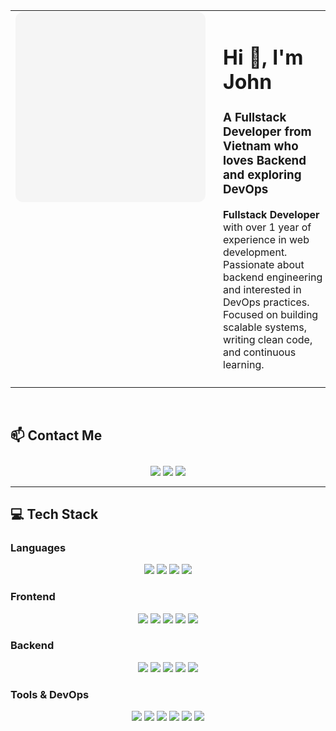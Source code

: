 <table>
  <tr>
    <td width="300" align="center" valign="top">
      <div style="
        width: 280px;
        height: 280px;
        background-image: url('https://i.pinimg.com/originals/e4/26/70/e426702edf874b181aced1e2fa5c6cde.gif');
        background-size: cover;
        background-position: center;
        background-repeat: no-repeat;
        border-radius: 12px;
        padding: 12px;
        background-color: #f5f5f5;
      ">
      </div>
    </td>
    <td valign="top" style="padding: 10px 0 10px 20px;">
      <h1>Hi 👋, I'm John</h1>
      <h3>A Fullstack Developer from Vietnam who loves Backend and exploring DevOps</h3>
      <p>
        <strong>Fullstack Developer</strong> with over 1 year of experience in web development.<br />
        Passionate about backend engineering and interested in DevOps practices.<br />
        Focused on building scalable systems, writing clean code, and continuous learning.
      </p>
    </td>
  </tr>
</table>


<br />



## 📫 Contact Me
<p align="center" style="padding-top: 10px;">
  <a href="mailto:marta.dev@example.com"><img src="https://img.shields.io/badge/Gmail-marta.dev@example.com-D14836?style=for-the-badge&logo=gmail&logoColor=white"/></a>
  <a href="https://www.linkedin.com/in/marta-dev"><img src="https://img.shields.io/badge/LinkedIn-Marta%20Dev-0077B5?style=for-the-badge&logo=linkedin&logoColor=white"/></a>
  <a href="https://github.com/marta-dev"><img src="https://img.shields.io/badge/GitHub-marta--dev-181717?style=for-the-badge&logo=github&logoColor=white"/></a>
</p>

---

## 💻 Tech Stack

### Languages
<p align="center">
  <img src="https://img.shields.io/badge/JavaScript-F7DF1E?style=for-the-badge&logo=javascript&logoColor=black"/>
  <img src="https://img.shields.io/badge/TypeScript-3178C6?style=for-the-badge&logo=typescript&logoColor=white"/>
  <img src="https://img.shields.io/badge/HTML5-E34F26?style=for-the-badge&logo=html5&logoColor=white"/>
  <img src="https://img.shields.io/badge/CSS3-1572B6?style=for-the-badge&logo=css3&logoColor=white"/>
</p>

### Frontend
<p align="center">
  <img src="https://img.shields.io/badge/React-61DAFB?style=for-the-badge&logo=react&logoColor=black"/>
  <img src="https://img.shields.io/badge/Next.js-000000?style=for-the-badge&logo=nextdotjs&logoColor=white"/>
  <img src="https://img.shields.io/badge/Redux-764ABC?style=for-the-badge&logo=redux&logoColor=white"/>
  <img src="https://img.shields.io/badge/Tailwind%20CSS-38B2AC?style=for-the-badge&logo=tailwind-css&logoColor=white"/>
  <img src="https://img.shields.io/badge/Ant%20Design-0170FE?style=for-the-badge&logo=ant-design&logoColor=white"/>
</p>

### Backend
<p align="center">
  <img src="https://img.shields.io/badge/Node.js-339933?style=for-the-badge&logo=node.js&logoColor=white"/>
  <img src="https://img.shields.io/badge/NestJS-E0234E?style=for-the-badge&logo=nestjs&logoColor=white"/>
  <img src="https://img.shields.io/badge/PostgreSQL-4169E1?style=for-the-badge&logo=postgresql&logoColor=white"/>
  <img src="https://img.shields.io/badge/Prisma-2D3748?style=for-the-badge&logo=prisma&logoColor=white"/>
  <img src="https://img.shields.io/badge/API-FF6F00?style=for-the-badge&logo=graphql&logoColor=white"/>
</p>

### Tools & DevOps
<p align="center">
  <img src="https://img.shields.io/badge/Git-F05032?style=for-the-badge&logo=git&logoColor=white"/>
  <img src="https://img.shields.io/badge/GitHub-181717?style=for-the-badge&logo=github&logoColor=white"/>
  <img src="https://img.shields.io/badge/Postman-FF6C37?style=for-the-badge&logo=postman&logoColor=white"/>
  <img src="https://img.shields.io/badge/Docker-2496ED?style=for-the-badge&logo=docker&logoColor=white"/>
  <img src="https://img.shields.io/badge/GitHub%20Actions-2088FF?style=for-the-badge&logo=github-actions&logoColor=white"/>
  <img src="https://img.shields.io/badge/Vercel-000000?style=for-the-badge&logo=vercel&logoColor=white"/>
</p>


